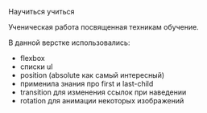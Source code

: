 Научиться учиться

Ученическая работа посвященная техникам обучение.

В данной верстке использовались:
- flexbox
- списки ul
- position (absolute как самый интересный)
- применила знания про first и last-child
- transition для изменения ссылок при наведении
- rotation для анимации некоторых изображений




